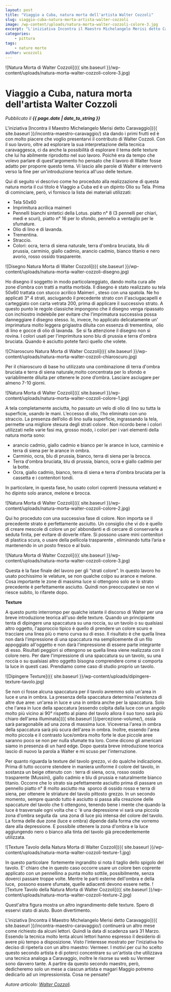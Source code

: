 ```yaml
---
layout: post
title: "Viaggio a Cuba, natura morta dell'artista Walter Cozzoli"
slug: viaggio-cuba-natura-morta-artista-walter-cozzoli
image: /wp-content/uploads/natura-morta-walter-cozzoli-colore-3.jpg
excerpt: "L'iniziativa Incontra il Maestro Michelangelo Merisi detto Caravaggio sta dando i primi frutti ed è con molto piacere che voglio presentarvi il contributo"
categories:
    - pittura
tags:
    - nature morte
author: wcozzoli
---
```


![Natura Morta di Walter Cozzoli]({{ site.baseurl }}/wp-content/uploads/natura-morta-walter-cozzoli-colore-3.jpg) 

# Viaggio a Cuba, natura morta dell'artista Walter Cozzoli
_Pubblicato il **{{ page.date | date_to_string }}**_

L'iniziativa [Incontra il Maestro Michelangelo Merisi detto Caravaggio]({{ site.baseurl }}/incontra-maestro-caravaggio/) sta dando i primi frutti ed è con molto piacere che voglio presentarvi il contributo di Walter Cozzoli. Con il suo lavoro, oltre ad esplorare la sua interpretazione della tecnica caravaggesca, ci da anche la possibilità di esplorare il tema delle texture che lui ha abilmente riprodotto nel suo lavoro. Poichè era da tempo che volevo parlare di quest'argomento ho pensato che il lavoro di Walter fosse adatto per proporre questo tema. Vi lascio alle parole di Walter e interverrò verso la fine per un'introduzione teorica all'uso delle texture.

Qui di seguito vi descrivo come ho proceduto alla realizzazione di questa natura morta il cui titolo è Viaggio a Cuba ed è un dipinto Olio su Tela. Prima di cominciare, però, vi fornisco la lista dei materiali utilizzati:

- Tela 50x60
- Imprimitura acrilica maimeri
- Pennelli bianchi sintetici della Lotus. piatto n° 8 (3 pennelli per chiari, medi e scuri), piatto n° 16 per lo sfondo, pennello a ventaglio per le sfumature.
- Olio di lino e di lavanda.
- Trementina.
- Straccio.
- Colori: ocra, terra di siena naturale, terra d'ombra bruciata, blu di prussia, carminio, giallo cadmio, arancio cadmio, bianco titanio e nero avorio, rosso ossido trasparente.

![Disegno Natura Morta di Walter Cozzoli]({{ site.baseurl }}/wp-content/uploads/natura-morta-walter-cozzoli-disegno.jpg)

Ho disegno il soggetto in modo particolareggiato, dando molta cura alle zone d’ombra con tratti a matita morbida. Il disegno è stato realizzato su tela 50x60 trattata con stucco acrilico Maimeri , steso con una spatola. Ne ho applicati 3° 4 strati, asciugando il precedente strato con il'asciugacapelli e carteggiato con carta vetrata 200, prima di applicare il successivo strato. A questo punto le regole classiche impongono che il disegno venga ripassato con inchiostro indelebile per evitare che l’imprimatura successiva possa danneggiare il disegno stesso. Io, invece, ho applicato delicatamente un'  imprimatura molto leggera grigiastra diluita con essenza di trementina,  olio di lino e gocce di olio di lavanda.  Se si fa attenzione il disegno non si rovina. I colori usati per l'imprimitura sono blu di prussia e terra d'ombra bruciata. Quando è asciutto potete farci quello che volete.

![Chiaroscuro Natura Morta di Walter Cozzoli]({{ site.baseurl }}/wp-content/uploads/natura-morta-walter-cozzoli-chiaroscuro.jpg)

Per il chiaroscuro di base ho utilizzato una combinazione di terra d'ombra bruciata e terra di siena naturale,molto concentrata per lo sfondo e variabilmente diluita per ottenere le zone d’ombra. Lasciare asciugare per almeno 7-10 giorni.

![Natura Morta di Walter Cozzoli]({{ site.baseurl }}/wp-content/uploads/natura-morta-walter-cozzoli-colore-1.jpg)

A tela completamente asciutta, ho passato un velo di olio di lino su tutta la superficie, usando le mani. L’eccesso di olio, l’ho eliminato con uno straccio. La presenza dell’olio di lino sulla superficie, ingrassando la tela, permette una migliore stesura degli strati colore . Non ricordo bene i colori utilizzati nelle varie fasi ma, grosso modo, i colori per i vari elementi della natura morta sono:

- arancio cadmio, giallo cadmio e bianco per le arance in luce, carminio e terra di siena per le arance in ombra.
- Carminio, ocra, blu di prussia, bianco, terra di siena per la brocca.
- Terra d'ombra bruciata, blu di prussia, bianco, ocra e giallo cadmio per la botte.
- Ocra, giallo cadmio, bianco, terra di siena e terra d'ombra bruciata per la cassetta e i contenitori tondi.

In particolare, in questa fase, ho usato colori coprenti (nessuna velature) e ho dipinto solo arance, melone e brocca.

![Natura Morta di Walter Cozzoli]({{ site.baseurl }}/wp-content/uploads/natura-morta-walter-cozzoli-colore-2.jpg)

Qui ho proceduto con una successiva fase di colore. Non importa se il precedente strato è perfettamente asciutto. Un consiglio che vi do è quello di creare mescole di colore un po’ abbondanti e di cercare di conservarle a seduta finita, per evitare di doverle rifare. Si possono usare mini contenitori di plastica scura, o usare della pellicola trasparente , eliminando tutta l’aria e mantenendo in un posto fresco e al buio.

![Natura Morta di Walter Cozzoli]({{ site.baseurl }}/wp-content/uploads/natura-morta-walter-cozzoli-colore-3.jpg)

Questa è la fase finale del lavoro per gli “strati colore”. In questo lavoro ho usato pochissimo le velature, se non qualche colpo su arance e melone. Cosa importante le zone di massima luce si ottengono solo se lo strato precedente è perfettamente asciutto. Quindi non preoccupatevi se non vi riesce subito, lo rifarete dopo.

**Texture**

A questo punto interrompo per qualche istante il discorso di Walter per una breve introduzione teorica all'uso delle texture. Quando un principiante tenta di dipingere una spaccatura su una roccia, su un tavolo o su qualsiasi altro oggetto, l'approccio tipico è quello di prendere un colore scuro e tracciare una linea più o meno curva su di esso. Il risultato è che quella linea non darà l'impressione di una spaccatura ma semplicemente di un filo appoggiato all'oggetto e non darà l'impressione di essere parte integrante di esso. Risultati peggiori si ottengono se quella linea viene realizzata con il colore nero. Per dare l'impressione di una spaccatura su un tavolo, su una roccia o su qualsiasi altro oggetto bisogna comprendere come si comporta la luce in questi casi. Prendiamo come caso di studio proprio un tavolo.

![Dipingere Texture]({{ site.baseurl }}/wp-content/uploads/dipingere-texture-tavolo.jpg)

Se non ci fosse alcuna spaccatura per il tavolo avremmo solo un'area in luce e una in ombra. La presenza della spaccatura determina l'esistenza di altre due aree: un'area in luce e una in ombra anche per la spaccatura. Solo che l'area in luce della spaccatura [essendo colpita dalla luce con un angolo molto più vicino ai 90° rispetto al piano del tavolo allora il suo tono sarà più chiaro dell'area illuminata]({{ site.baseurl }}/percezione-volume/), ossia sarà paragonabile ad una zona di massima luce. Viceversa l'area in ombra della spaccatura sarà più scura dell'area in ombra. Inoltre, essendo l'area molto piccola e il contrasto luce/ombra molto forte le due piccole aree saranno poco se non per nulla sfumate tra loro. Come dicono gli americani siamo in presenza di un hard edge. Dopo questa breve introduzione teorica lascio di nuovo la parola a Walter e mi scuso per l'interruzione.

Per quanto riguarda la texture del tavolo grezzo, vi do qualche indicazione. Prima di tutto occorre stendere in maniera uniforme il colore del tavolo, in sostanza un beige ottenuto con : terra di siena, ocra, rosso ossido trasparente (Mussini), giallo cadmio e blu di prussia e naturalmente bianco titanio. Occorre che lo strato sia pefettamente asciutto prima di passare un pennello piatto n° 8 molto asciutto ma  sporco di ossido rosso e terra di siena, per ottenere le striature del tavolo pittosto grezzo. In un secondo momento, sempre quando tutto è asciutto si passa alla creazione delle spaccature del tavolo che ti ottengono, tenendo bene i mente che quando la luce è trasversale ogni volta che c 'è una depressione vi sarà una piccola zona d'ombra seguita da  una zona di luce più intensa del colore del tavolo. La forma delle due zone (luce e ombra) dipende dalla forma che vorremo dare alla depressione. E possibile ottenere la zona d'ombra e la luce aggiungendo nero o bianco alla tinta del tavolo già precedentemente utilizzata.

![Texture Tavolo della Natura Morta di Walter Cozzoli]({{ site.baseurl }}/wp-content/uploads/natura-morta-walter-cozzoli-texture-1.jpg)

In questo particolare  fortemente ingrandito si nota il taglio dello spigolo del tavolo. E' chiaro che in questo caso occorre usare un colore ben coprente applicato con un pennellino a punta molto sottile, possibilmente, senza doverci passare troppe volte. Mentre le parti esterne dell'ombra e della luce,  possono essere sfumate, quelle adiacenti devono essere nette. ![Texture Tavolo della Natura Morta di Walter Cozzoli]({{ site.baseurl }}/wp-content/uploads/natura-morta-walter-cozzoli-texture-2.jpg)

Quest'altra figura mostra un altro ingrandimento delle texture. Spero di esservi stato di aiuto. Buon divertimento.

L'iniziativa [Incontra il Maestro Michelangelo Merisi detto Caravaggio]({{ site.baseurl }}/incontra-maestro-caravaggio/) continuerà un altro mese come richiesto da alcuni lettori. Quindi la data di scadenza sarà 31 Marzo. Essendo la tecnica molto lenta alcuni lettori hanno espresso il desiderio di avere più tempo a disposizione. Visto l'interesse mostrato per l'iniziativa ho deciso di ripeterla con un altro maestro: Vermeer. I motivi per cui ho scelto questo secondo artista è di poterci concentrare su un'artista che utilizzava una tecnica analoga a Caravaggio, inoltre le risorse su web su Vermeer sono davvero tante. A partire da questo secondo maestro, però, dedicheremo solo un mese a ciascun artista e magari Maggio potremo dedicarlo ad un impressionista. Cosa ne pensate?

_Autore articolo: [Walter Cozzoli](http://www.facebook.com/profile.php?id=1550727311)._
